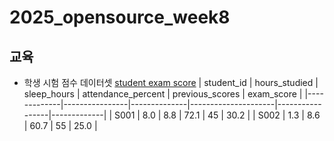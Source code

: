 # 2025_opensource_week8

## 교육

* 학생 시험 점수 데이터셋 [student exam score](https://www.kaggle.com/datasets/grandmaster07/student-exam-score-dataset-analysis?resource=download)
| student_id | hours_studied | sleep_hours | attendance_percent | previous_scores | exam_score |
|-------------|----------------|--------------|---------------------|-----------------|-------------|
| S001        | 8.0            | 8.8          | 72.1                | 45              | 30.2        |
| S002        | 1.3            | 8.6          | 60.7                | 55              | 25.0        |

